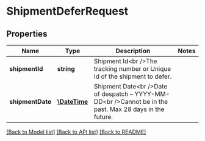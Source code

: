 # ShipmentDeferRequest

## Properties
Name | Type | Description | Notes
------------ | ------------- | ------------- | -------------
**shipmentId** | **string** | Shipment Id&lt;br /&gt;The tracking number or Unique Id of the shipment to defer. | 
**shipmentDate** | [**\DateTime**](\DateTime.md) | Shipment Date&lt;br /&gt;Date of despatch – YYYY-MM-DD&lt;br /&gt;Cannot be in the past. Max 28 days in the future. | 

[[Back to Model list]](../README.md#documentation-for-models) [[Back to API list]](../README.md#documentation-for-api-endpoints) [[Back to README]](../README.md)

